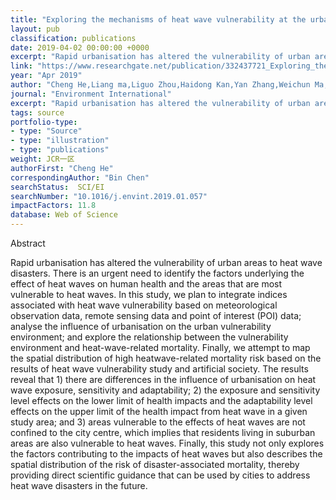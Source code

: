 ```yaml
---
title: "Exploring the mechanisms of heat wave vulnerability at the urban scale based on the application of big data and artificial societies"
layout: pub
classification: publications
date: 2019-04-02 00:00:00 +0000
excerpt: "Rapid urbanisation has altered the vulnerability of urban areas to heat wave disasters. There is an urgent need to identify the factors underlying the effect of heat waves on human health and the areas that are most vulnerable to heat waves. In this study, we plan to integrate indices associated with heat wave vulnerability based on meteorological..."
link: "https://www.researchgate.net/publication/332437721_Exploring_the_mechanisms_of_heat_wave_vulnerability_at_the_urban_scale_based_on_the_application_of_big_data_and_artificial_societies"
year: "Apr 2019"
author: "Cheng He,Liang ma,Liguo Zhou,Haidong Kan,Yan Zhang,Weichun Ma,Bin Chen,"
journal: "Environment International"
excerpt: "Rapid urbanisation has altered the vulnerability of urban areas to heat wave disasters. There is an urgent need to identify the factors underlying the effect of heat waves on human health and the areas that are most vulnerable to heat waves. In this study, we plan to integrate indices associated with heat wave vulnerability based on meteorological..."
tags: source
portfolio-type: 
- type: "Source"
- type: "illustration"
- type: "publications"
weight: JCR一区
authorFirst: "Cheng He"
correspondingAuthor: "Bin Chen"
searchStatus:  SCI/EI
searchNumber: "10.1016/j.envint.2019.01.057"
impactFactors: 11.8
database: Web of Science
---
```

Abstract

Rapid urbanisation has altered the vulnerability of urban areas to heat wave disasters. There is an urgent need to identify the factors underlying the effect of heat waves on human health and the areas that are most vulnerable to heat waves. In this study, we plan to integrate indices associated with heat wave vulnerability based on meteorological observation data, remote sensing data and point of interest (POI) data; analyse the influence of urbanisation on the urban vulnerability environment; and explore the relationship between the vulnerability environment and heat-wave-related mortality. Finally, we attempt to map the spatial distribution of high heatwave-related mortality risk based on the results of heat wave vulnerability study and artificial society. The results reveal that 1) there are differences in the influence of urbanisation on heat wave exposure, sensitivity and adaptability; 2) the exposure and sensitivity level effects on the lower limit of health impacts and the adaptability level effects on the upper limit of the health impact from heat wave in a given study area; and 3) areas vulnerable to the effects of heat waves are not confined to the city centre, which implies that residents living in suburban areas are also vulnerable to heat waves. Finally, this study not only explores the factors contributing to the impacts of heat waves but also describes the spatial distribution of the risk of disaster-associated mortality, thereby providing direct scientific guidance that can be used by cities to address heat wave disasters in the future.